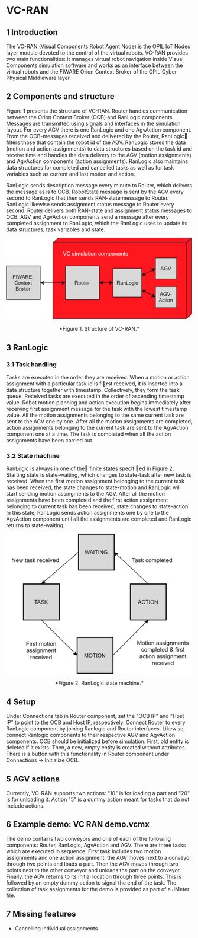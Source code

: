 # VC-RAN

## 1 Introduction

The VC-RAN (Visual Components Robot Agent Node) is the OPIL IoT Nodes layer module devoted to the control of the virtual robots. VC-RAN provides two main functionalities: it manages virtual robot navigation inside Visual Components simulation software and works as an interface between the virtual robots and the FIWARE Orion Context Broker of the OPIL Cyber Physical Middleware layer.

## 2 Components and structure

Figure 1 presents the structure of VC-RAN. Router handles communication between the Orion Context Broker (OCB) and RanLogic components. Messages are transmitted using signals and interfaces in the simulation layout. For every AGV there is one RanLogic and one AgvAction component. From the OCB-messages received and delivered by the Router, RanLogic filters those that contain the robot id of the AGV. RanLogic stores the data (motion and action assignments) to data structures based on the task id and receive time and handles the data delivery to the AGV (motion assignments) and AgvAction components (action assignments). RanLogic also maintains data structures for completed and cancelled tasks as well as for task variables such as current and last motion and action.

RanLogic sends description message every minute to Router, which delivers the message as is to OCB. RobotState message is sent by the AGV every second to RanLogic that then sends RAN-state message to Router. RanLogic likewise sends assignment status message to Router every second. Router delivers both RAN-state and assignment status messages to OCB. AGV and AgvAction components send a message after every completed assignment to RanLogic, which the RanLogic uses to update its data structures, task variables and state.

![](./img/VC_RAN_diagram.png)

<center>*Figure 1. Structure of VC-RAN.*</center>

## 3 RanLogic

### 3.1 Task handling

Tasks are executed in the order they are received. When a motion or action assignment with a particular task id is first received, it is inserted into a data structure together with timestamp. Collectively, they form the task queue. Received tasks are executed in the order of ascending timestamp value. Robot motion planning and  action execution begins immediately after receiving first assignment message for the task with the lowest timestamp value. All the motion assignments belonging to the same current task are sent to the AGV one by one. After all the motion assignments are completed, action assignments belonging to the current task are sent to the AgvAction component one at a time. The task is completed when all the action assignments have been carried out.

### 3.2 State machine

RanLogic is always in one of the finite states specified in Figure 2. Starting state is state-waiting, which changes to state-task after new task is received. When the first motion assignment belonging to the current task has been received, the state changes to state-motion and RanLogic will start sending motion assingments to the AGV. After all the motion assignments have been completed and the first action assignment belonging to current task has been received, state changes to state-action. In this state, RanLogic sends action assignments one by one to the AgvAction component until all the assignments are completed and RanLogic returns to state-waiting.

![](./img/VC_RAN_state.png)

<center>*Figure 2. RanLogic state machine.*</center>

## 4 Setup

Under Connections tab in Router component, set the "OCB IP" and "Host IP" to point to the OCB and Host IP, respectively. Connect Router to every RanLogic component by joining Ranlogic and Router interfaces. Likewise, connect Ranlogic components to their respective AGV and AgvAction components. OCB should be initialized before simulation. First, old entity is deleted if it exists. Then, a new, empty entity is created without attributes. There is a button with this functionality in Router component under Connections &rightarrow; Initialize OCB.

## 5 AGV actions

Currently, VC-RAN supports two actions: "10" is for loading a part and "20" is for unloading it. Action "5" is a dummy action meant for tasks that do not include actions.

## 6 Example demo: VC RAN demo.vcmx

The demo contains two conveyors and one of each of the following components: Router, RanLogic, AgvAction and AGV. There are three tasks which are executed in sequence. First task includes two motion assignments and one action assignment: the AGV moves next to a conveyor through two points and loads a part. Then the AGV moves through two points next to the other conveyor and unloads the part on the conveyor. Finally, the AGV returns to its initial location through three points. This is followed by an empty dummy action to signal the end of the task. The collection of task assignments for the demo is provided as part of a JMeter file.

## 7 Missing features

* Cancelling individual assignments
